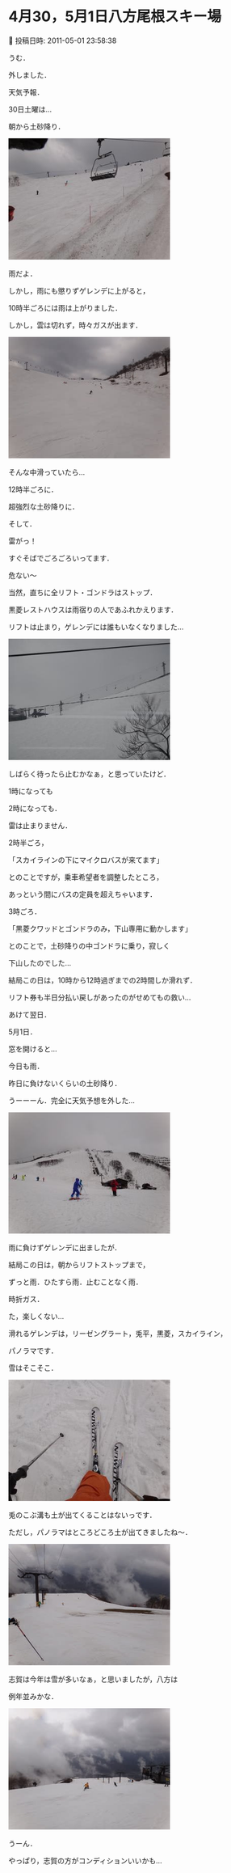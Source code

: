 # 4月30，5月1日八方尾根スキー場

📅 投稿日時: 2011-05-01 23:58:38

うむ．


外しました．


天気予報．





30日土曜は…


朝から土砂降り．




![c8c74e392bbf8bbb221863ca1a48be1e.jpg](images/c8c74e392bbf8bbb221863ca1a48be1e.jpg)







雨だよ．


しかし，雨にも懲りずゲレンデに上がると，


10時半ごろには雨は上がりました．


しかし，雲は切れず，時々ガスが出ます．




![e86f716efe366007bb2e0182a3456024.jpg](images/e86f716efe366007bb2e0182a3456024.jpg)







そんな中滑っていたら…


12時半ごろに．


超強烈な土砂降りに．


そして．


雷がっ！


すぐそばでごろごろいってます．





危ない～





当然，直ちに全リフト・ゴンドラはストップ．


黒菱レストハウスは雨宿りの人であふれかえります．





リフトは止まり，ゲレンデには誰もいなくなりました…




![6620f311e62301461ea27ebad617f551.jpg](images/6620f311e62301461ea27ebad617f551.jpg)







しばらく待ったら止むかなぁ，と思っていたけど．


1時になっても


2時になっても．


雷は止まりません．





2時半ごろ，


「スカイラインの下にマイクロバスが来てます」


とのことですが，乗車希望者を調整したところ，


あっという間にバスの定員を超えちゃいます．





3時ごろ．


「黒菱クワッドとゴンドラのみ，下山専用に動かします」


とのことで，土砂降りの中ゴンドラに乗り，寂しく


下山したのでした…





結局この日は，10時から12時過ぎまでの2時間しか滑れず．


リフト券も半日分払い戻しがあったのがせめてもの救い…





あけて翌日．


5月1日．


窓を開けると…


今日も雨．


昨日に負けないくらいの土砂降り．


うーーーん．完全に天気予想を外した…




![c8e71d8c68d9b782ac7be19618f9474c.jpg](images/c8e71d8c68d9b782ac7be19618f9474c.jpg)







雨に負けずゲレンデに出ましたが．


結局この日は，朝からリフトストップまで，


ずっと雨．ひたすら雨．止むことなく雨．


時折ガス．





た，楽しくない…





滑れるゲレンデは，リーゼングラート，兎平，黒菱，スカイライン，


パノラマです．


雪はそこそこ．




![bb03d821fa4adcb90d145f5ed5d76172.jpg](images/bb03d821fa4adcb90d145f5ed5d76172.jpg)







兎のこぶ溝も土が出てくることはないっです．





ただし，パノラマはところどころ土が出てきましたね～．




![438c823e114ace23ce6d7a5fe4123637.jpg](images/438c823e114ace23ce6d7a5fe4123637.jpg)







志賀は今年は雪が多いなぁ，と思いましたが，八方は


例年並みかな．




![850dfb295e68fad63098d30ccc993604.jpg](images/850dfb295e68fad63098d30ccc993604.jpg)







うーん．


やっぱり，志賀の方がコンディションいいかも…
